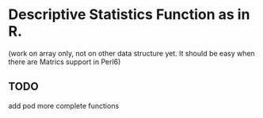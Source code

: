 # Descriptive Statistics Function as in R.
(work on array only, not on other data structure yet. It should be easy
when there are Matrics support in Perl6)
## TODO

add pod 
more complete functions

##
